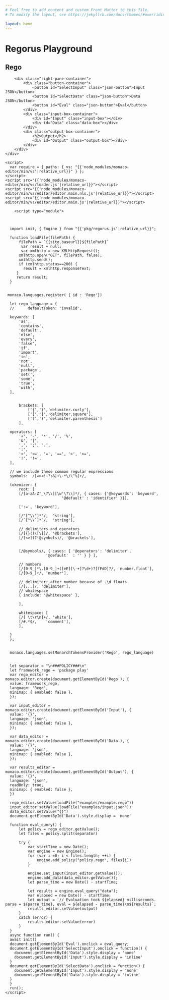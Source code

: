 ```yaml
---
# Feel free to add content and custom Front Matter to this file.
# To modify the layout, see https://jekyllrb.com/docs/themes/#overriding-theme-defaults

layout: home
---
```


<html>
<head>
<meta http-equiv="Content-Type" content="text/html;charset=utf-8" />
<meta name="viewport" content="width=device-width" />
<title>Regorus Playground</title>
<link
rel="stylesheet"
href="{{'style.css'|relative_url}}"
/>
</head>
<body>
    <h1>Regorus Playground</h1>
    <div class="pane">
        <div class="left-pane">
            <h2>Rego</h2>
            <div id="Rego" class="rego-box"></div>
        </div>

        <div class="right-pane-container">
            <div class="button-container">
                <button id="SelectInput" class="json-button">Input JSON</button>
                <button id="SelectData" class="json-button">Data JSON</button>
                <button id="Eval" class="json-button">Eval</button>
            </div>
            <div class="input-box-container">
                <div id="Input" class="input-box"></div>
                <div id="Data" class="data-box"></div>
            </div>
            <div class="output-box-container">
                <h2>Output</h2>
                <div id="Output" class="output-box"></div>
            </div>
        </div>
    </div>
	
    <script>
      var require = { paths: { vs: "{{'node_modules/monaco-editor/min/vs'|relative_url}}" } };
    </script>
    <script src="{{'node_modules/monaco-editor/min/vs/loader.js'|relative_url}}"></script>
    <script src="{{'node_modules/monaco-editor/min/vs/editor/editor.main.nls.js'|relative_url}}"></script>
    <script src="{{'node_modules/monaco-editor/min/vs/editor/editor.main.js'|relative_url}}"></script>
	
	    <script type="module">



      import init, { Engine } from "{{'pkg/regorus.js'|relative_url}}";

      function loadFile(filePath) {
	      filePath = `{{site.baseurl}}${filePath}`
     	   var result = null;
	       var xmlhttp = new XMLHttpRequest();
	      xmlhttp.open("GET", filePath, false);
	      xmlhttp.send();
	      if (xmlhttp.status==200) {
	        result = xmlhttp.responseText;
	     }
	     return result;
      }


     monaco.languages.register( { id : 'Rego'})

      let rego_language = {
	  //	  defaultToken: 'invalid',

	  keywords: [
	      'as',
	      'contains',
	      'default',
	      'else',
	      'every',
	      'false',
	      'if',
	      'import',
	      'in',
	      'not',
	      'null',
	      'package',
	      'set(',
	      'some',
	      'true',
	      'with',
	  ],
	  

          brackets: [
              ['{','}','delimiter.curly'],
              ['[',']','delimiter.square'],
              ['(',')','delimiter.parenthesis']
          ],

	  operators: [
	      '+', '-', '*', '/', '%',
	      '&', '|',
	      ',', ';', '.',
	      ':',
	      '<', '<=', '=', '==', '>', '>=',
	      '!', '!=',
	  ],

	  // we include these common regular expressions
	  symbols:  /[=><!~?:&|+\-*\/\^%]+/,

	  tokenizer: {
	      root: [
		  [/[a-zA-Z'_\?\\][\w'\?\\]*/, { cases: {'@keywords': 'keyword',
							 '@default' : 'identifier' }}],

		  [':=', 'keyword'],

		  [/"[^\\"]*"/,  'string'],
		  [/`[^\\`]*`/,  'string'],

		  // delimiters and operators
		  [/[{}()\[\]]/, '@brackets'],
		  [/[<>](?!@symbols)/, '@brackets'],


		  [/@symbols/, { cases: { '@operators': 'delimiter',
					  '@default'  : '' } } ],

		  // numbers
		  [/[0-9_]*\.[0-9_]+([eE][\-+]?\d+)?[fFdD]?/, 'number.float'],
		  [/[0-9_]+/, 'number'],

		  // delimiter: after number because of .\d floats
		  [/[;,.]/, 'delimiter'],
		  // whitespace
		  { include: '@whitespace' },

	      ],

	      whitespace: [
		  [/[ \t\r\n]+/, 'white'],
		  [/#.*$/,    'comment'],
	      ],

	  }
      };


      monaco.languages.setMonarchTokensProvider('Rego', rego_language)


      let separator = "\n###POLICY###\n"
      let framework_rego = 'package play'
      var rego_editor = monaco.editor.create(document.getElementById('Rego'), {
	  value: framework_rego,
	  language: 'Rego',
	  minimap: { enabled: false },
      });

      var input_editor = monaco.editor.create(document.getElementById('Input'), {
	  value: '{}',
	  language: 'json',
	  minimap: { enabled: false },
      });

      var data_editor = monaco.editor.create(document.getElementById('Data'), {
	  value: '{}',
	  language: 'json',
	  minimap: { enabled: false },
      });
	  
      var results_editor = monaco.editor.create(document.getElementById('Output'), {
	  value: '{}',
	  language: 'json',
	  readOnly: true,
	  minimap: { enabled: false },
      })

      rego_editor.setValue(loadFile("examples/example.rego"))
      input_editor.setValue(loadFile("examples/input.json"))
	  data_editor.setValue("{}")
      document.getElementById('Data').style.display = 'none'

      function eval_query() {
		  let policy = rego_editor.getValue();
		  let files = policy.split(separator)

          try {
			  var startTime = new Date();
			  var engine = new Engine();
			  for (var i =0; i < files.length; ++i) {
				  engine.add_policy("policy.rego", files[i])
              }

			  engine.set_input(input_editor.getValue());
			  engine.add_data(data_editor.getValue());
			  let parse_time = new Date() - startTime;

              let results = engine.eval_query("data");
    		  var elapsed = new Date() - startTime;
			  let output = `// Evaluation took ${elapsed} milliseconds. parse = ${parse_time}, eval = ${elapsed - parse_time}\n${results}`;
			  results_editor.setValue(output)
          }
		  catch (error) {
		      results_editor.setValue(error)
		  }
	  }
      async function run() {
	  await init()
	  document.getElementById('Eval').onclick = eval_query;
	  document.getElementById('SelectInput').onclick = function() {
	    document.getElementById('Data').style.display = 'none'
	    document.getElementById('Input').style.display = 'inline'
	  }
	  document.getElementById('SelectData').onclick = function() {
	    document.getElementById('Input').style.display = 'none'
	    document.getElementById('Data').style.display = 'inline'
	  }
      }
      run();
    </script>


</body>
</html>
